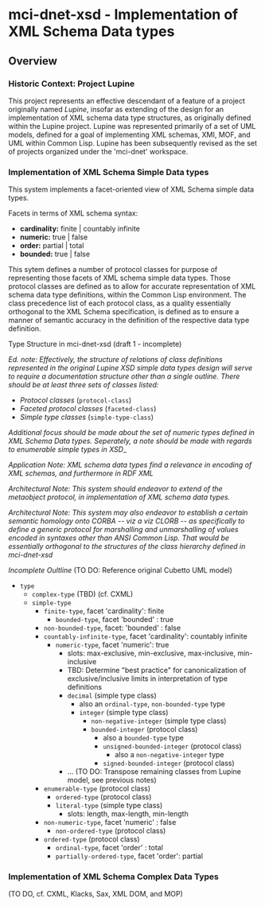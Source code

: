 mci-dnet-xsd - Implementation of XML Schema Data types
======================================================

## Overview

### Historic Context: Project Lupine

This project represents an effective descendant of a feature of a
project originally named _Lupine_, insofar as extending of the design
for an implementation of XML schema data type structures, as
originally defined within the Lupine project. Lupine was represented
primarily of a set of UML models, defined for a goal of implementing
XML schemas, XMI, MOF, and UML within Common Lisp. Lupine has been
subsequently revised as the set of projects organized under the
'mci-dnet' workspace. 

### Implementation of XML Schema Simple Data types

This system implements a facet-oriented view of XML Schema simple data
types.

Facets in terms of XML schema syntax:

* **cardinality:** finite | countably infinite
* **numeric:** true | false
* **order:** partial | total
* **bounded:** true | false

This sytem defines a number of protocol classes for purpose of
representing those facets of XML schema simple data types. Those
protocol classes are defined as to allow for accurate representation of
XML schema data type definitions, within the Common Lisp
environment. The class precedence list of each protocol class, as a
quality essentially orthogonal to the XML Schema specification, is 
defined as to ensure a manner of semantic accuracy in the definition
of the respective data type definition.


Type Structure in mci-dnet-xsd (draft 1 - incomplete)

_Ed. note: Effectively, the structure of relations of class
definitions represented in the original Lupine  XSD simple data types
design will serve to require a documentation structure other than a
single outline. There should be at least three sets of classes listed:_

* _Protocol classes_ (`protocol-class`)
* _Faceted protocol classes_ (`faceted-class`)
* _Simple type classes_ (`simple-type-class`)

_Additional focus should be made about the set of numeric types
defined in XML Schema Data types. Seperately, a note should be made
with regards to enumerable simple types in XSD__

_Application Note: XML schema data types find a relevance in encoding
of XML schemas, and furthermore in RDF XML_

_Architectural Note: This system should endeavor to extend of the
metaobject protocol, in implementation of XML schema data types._

_Architectural Note: This system may also endeavor to establish a
certain semantic homology onto CORBA -- viz a viz CLORB -- as
specifically to define a  generic protocol for marshalling and
unmarshalling of values encoded in syntaxes other than ANSI Common
Lisp. That would be essentially orthogonal to the structures of the
class hierarchy defined in mci-dnet-xsd_


_Incomplete Oultline_ (TO DO: Reference original Cubetto UML model)

* `type`
    * `complex-type` (TBD) (cf. CXML)
    * `simple-type`
        * `finite-type`, facet 'cardinality': finite
            * `bounded-type`, facet 'bounded' : true
        * `non-bounded-type`, facet: 'bounded' : false
        * `countably-infinite-type`, facet 'cardinality': countably infinite
            * `numeric-type`, facet 'numeric': true
                * slots: max-exclusive, min-exclusive, max-inclusive, min-inclusive
                * TBD: Determine "best practice" for canonicalization of exclusive/inclusive limits in interpretation of type definitions
                * `decimal` (simple type class)
                    * also an `ordinal-type`, `non-bounded-type` type
                    * `integer` (simple type class)
                        * `non-negative-integer` (simple type class)
                        * `bounded-integer` (protocol class)
                            * also a `bounded-type` type
                            * `unsigned-bounded-integer` (protocol class)
                                * also a `non-negative-integer` type
                            * `signed-bounded-integer` (protocol class)
               *  ... (TO DO: Transpose remaining classes from Lupine model, see previous notes)
        * `enumerable-type` (protocol class)
            * `ordered-type` (protocol class)
            * `literal-type` (simple type class)
                * slots: length, max-length, min-length
        * `non-numeric-type`, facet 'numeric' : false
            * `non-ordered-type` (protocol class)
        * `ordered-type` (protocol class)
            * `ordinal-type`, facet 'order' : total
            * `partially-ordered-type`, facet 'order': partial

### Implementation of XML Schema Complex Data Types

(TO DO, cf. CXML, Klacks, Sax, XML DOM, and MOP)
